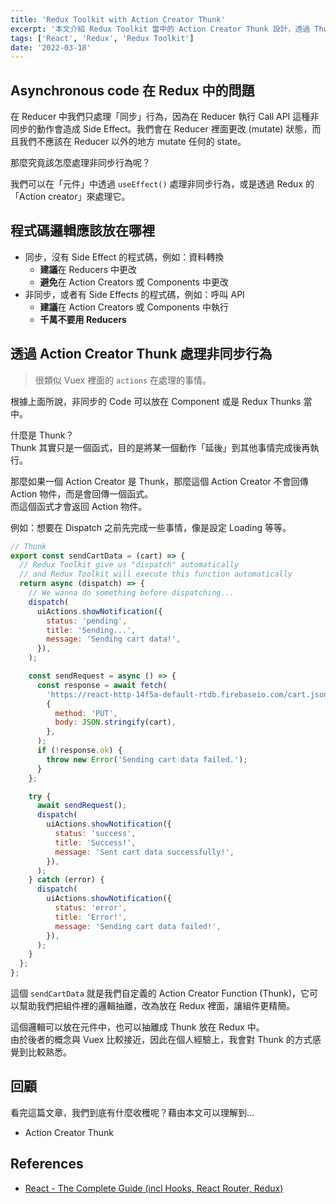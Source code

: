```yaml
---
title: 'Redux Toolkit with Action Creator Thunk'
excerpt: '本文介紹 Redux Toolkit 當中的 Action Creator Thunk 設計，透過 Thunk 幫助我們更好地處理非同步邏輯。'
tags: ['React', 'Redux', 'Redux Toolkit']
date: '2022-03-18'
---
```


## Asynchronous code 在 Redux 中的問題

在 Reducer 中我們只處理「同步」行為，因為在 Reducer 執行 Call API 這種非同步的動作會造成 Side Effect。我們會在 Reducer 裡面更改 (mutate) 狀態，而且我們不應該在 Reducer 以外的地方 mutate 任何的 state。

那麼究竟該怎麼處理非同步行為呢？

我們可以在「元件」中透過 `useEffect()` 處理非同步行為，或是透過 Redux 的「Action creator」來處理它。

## 程式碼邏輯應該放在哪裡

- 同步，沒有 Side Effect 的程式碼，例如：資料轉換
  - **建議**在 Reducers 中更改
  - **避免**在 Action Creators 或 Components 中更改
- 非同步，或者有 Side Effects 的程式碼，例如：呼叫 API
  - **建議**在 Action Creators 或 Components 中執行
  - **千萬不要用 Reducers**

## 透過 Action Creator Thunk 處理非同步行為

> 很類似 Vuex 裡面的 `actions` 在處理的事情。

根據上面所說，非同步的 Code 可以放在 Component 或是 Redux Thunks 當中。

什麼是 Thunk？  
Thunk 其實只是一個函式，目的是將某一個動作「延後」到其他事情完成後再執行。

那麼如果一個 Action Creator 是 Thunk，那麼這個 Action Creator 不會回傳 Action 物件，而是會回傳一個函式。  
而這個函式才會返回 Action 物件。

例如：想要在 Dispatch 之前先完成一些事情，像是設定 Loading 等等。

```jsx
// Thunk
export const sendCartData = (cart) => {
  // Redux Toolkit give us "dispatch" automatically
  // and Redux Toolkit will execute this function automatically
  return async (dispatch) => {
    // We wanna do something before dispatching...
    dispatch(
      uiActions.showNotification({
        status: 'pending',
        title: 'Sending...',
        message: 'Sending cart data!',
      }),
    );

    const sendRequest = async () => {
      const response = await fetch(
        'https://react-http-14f5a-default-rtdb.firebaseio.com/cart.json',
        {
          method: 'PUT',
          body: JSON.stringify(cart),
        },
      );
      if (!response.ok) {
        throw new Error('Sending cart data failed.');
      }
    };

    try {
      await sendRequest();
      dispatch(
        uiActions.showNotification({
          status: 'success',
          title: 'Success!',
          message: 'Sent cart data successfully!',
        }),
      );
    } catch (error) {
      dispatch(
        uiActions.showNotification({
          status: 'error',
          title: 'Error!',
          message: 'Sending cart data failed!',
        }),
      );
    }
  };
};
```

這個 `sendCartData` 就是我們自定義的 Action Creator Function (Thunk)，它可以幫助我們把組件裡的邏輯抽離，改為放在 Redux 裡面，讓組件更精簡。

這個邏輯可以放在元件中，也可以抽離成 Thunk 放在 Redux 中。  
由於後者的概念與 Vuex 比較接近，因此在個人經驗上，我會對 Thunk 的方式感覺到比較熟悉。

## 回顧

看完這篇文章，我們到底有什麼收穫呢？藉由本文可以理解到…

- Action Creator Thunk

## References

- [React - The Complete Guide (incl Hooks, React Router, Redux)](https://www.udemy.com/course/react-the-complete-guide-incl-redux/)
